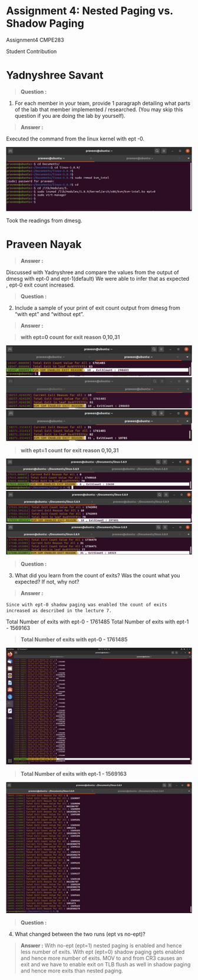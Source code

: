 # Assignment 4: Nested Paging vs. Shadow Paging
Assignment4 CMPE283

Student Contribution

Yadnyshree Savant
=================
> **Question :** 

1. For each member in your team, provide 1 paragraph detailing what parts of the lab that member implemented / researched. (You may skip this question if you are doing the lab by yourself).

> **Answer :** 

Executed the command from the linux kernel with ept -0.  

![](images/command_ept0.png)

Took the readings from dmesg.


Praveen Nayak
=============
> **Answer :** 

Discussed with Yadnyshree and compare the values from the output of dmesg with ept-0 and ept-1(default)
We were able to infer that as expected , ept-0 exit count increased.

> **Question :** 

2. Include a sample of your print of exit count output from dmesg from “with ept” and “without ept”.

> **Answer :** 

> **with ept=0 count for exit reason 0,10,31**

![](images/EPT-0-0.png)
![](images/EPT-0-10.png)
![](images/EPT-0-31.png)

> **with ept=1 count for exit reason 0,10,31**

![](images/EPT-1-0.png)
![](images/EPT-1-10.png)
![](images/EPT-1-31.png)


> **Question :** 

3. What did you learn from the count of exits? Was the count what you expected? If not, why not?

> **Answer :** 

	Since with ept-0 shadow paging was enabled the count of exits increased as described in the lecture 7.
  
Total Number of exits with ept-0 - 1761485
Total Number of exits with ept-1 - 1569163

> **Total Number of exits with ept-0 - 1761485** 

![](images/Total_VM_EXIT_On_Boot-EPT0.png)

> **Total Number of exits with ept-1 - 1569163** 

![](images/Total_VM_EXIT_On_Boot-EPT1.png)

> **Question :** 

4. What changed between the two runs (ept vs no-ept)?

> **Answer :** 
With no-ept (ept=1) nested paging is enabled and hence less number of exits.
With ept (ept=0) shadow paging gets enabled and hence more number of exits.
MOV to and from CR3 causes an exit and we have to enable exit on TLB flush as well in shadow paging and hence more exits than nested paging.





